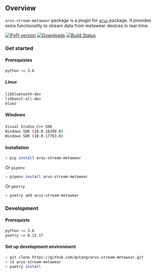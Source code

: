 ## Overview

`arus-stream-metawear` package is a plugin for [`arus`](https://qutang.github.io/arus/) package. It provides extra functionality to stream data from metawear devices in real-time.

[![PyPI version](https://badge.fury.io/py/arus-stream-metawear.svg)](https://badge.fury.io/py/arus-stream-metawear)
[![Downloads](https://pepy.tech/badge/arus-stream-metawear)](https://pepy.tech/project/arus-stream-metawear)
[![Build Status](https://github.com/qutang/arus/workflows/Continuous%20integration/badge.svg)](https://github.com/qutang/arus/actions)

### Get started

#### Prerequistes

```bash
python >= 3.6
```

##### Linux

```bash
libbluetooth-dev
libboost-all-dev
bluez
```

##### Windows

```bash
Visual Studio C++ SDK
Windows SDK (10.0.16299.0)
Windows SDK (10.0.17763.0)
```

#### Installation

```bash
> pip install arus-stream-metawear
```

Or `pipenv`

```bash
> pipenv install arus-stream-metawear
```

Or `poetry`

```bash
> poetry add arus-stream-metawear
```


### Development

#### Prerequists

```bash
python >= 3.6
poetry >= 0.12.17
```

#### Set up development environment

```bash
> git clone https://github.com/qutang/arus-stream-metawear.git
> cd arus-stream-metawear
> poetry install
```